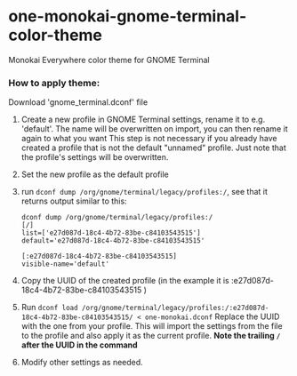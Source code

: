 # one-monokai-gnome-terminal-color-theme
Monokai Everywhere color theme for GNOME Terminal

### How to apply theme:
Download 'gnome_terminal.dconf' file
1. Create a new profile in GNOME Terminal settings, rename it to e.g. 'default'. The name will be overwritten on import, you can then rename it again to what you want
   This step is not necessary if you already have created a profile that is not the default "unnamed" profile. Just note that the profile's settings will be overwritten.
2. Set the new profile as the default profile
3. run `dconf dump /org/gnome/terminal/legacy/profiles:/`, see that it returns output similar to this:

    ```
    dconf dump /org/gnome/terminal/legacy/profiles:/
    [/]
    list=['e27d087d-18c4-4b72-83be-c84103543515']
    default='e27d087d-18c4-4b72-83be-c84103543515'

    [:e27d087d-18c4-4b72-83be-c84103543515]
    visible-name='default'
    ```

4. Copy the UUID of the created profile (in the example it is :e27d087d-18c4-4b72-83be-c84103543515 )
5. Run `dconf load /org/gnome/terminal/legacy/profiles:/:e27d087d-18c4-4b72-83be-c84103543515/ < one-monokai.dconf`
   Replace the UUID with the one from your profile.
   This will import the settings from the file to the profile and also apply it as the current profile.
   <b>Note the trailing `/` after the UUID in the command</b>
6. Modify other settings as needed.